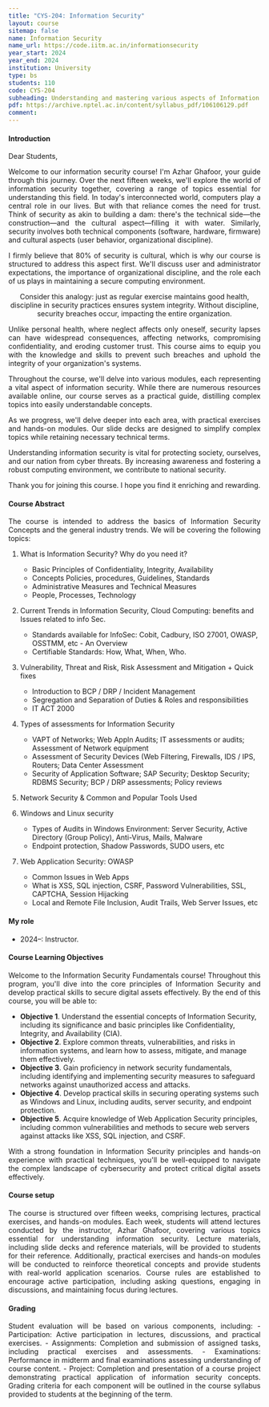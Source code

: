 ```yaml
---
title: "CYS-204: Information Security"
layout: course
sitemap: false
name: Information Security
name_url: https://code.iitm.ac.in/informationsecurity
year_start: 2024
year_end: 2024
institution: University
type: bs
students: 110
code: CYS-204
subheading: Understanding and mastering various aspects of Information security 
pdf: https://archive.nptel.ac.in/content/syllabus_pdf/106106129.pdf
comment: 
---
```

#### Introduction
<p align="justify">
Dear Students,
</p>

<p align="justify">
Welcome to our information security course! I'm Azhar Ghafoor, your guide through this journey. Over the next fifteen weeks, we'll explore the world of information security together, covering a range of topics essential for understanding this field.
In today's interconnected world, computers play a central role in our lives. But with that reliance comes the need for trust. Think of security as akin to building a dam: there's the technical side—the construction—and the cultural aspect—filling it with water. Similarly, security involves both technical components (software, hardware, firmware) and cultural aspects (user behavior, organizational discipline).</p>

<p align="justify">
I firmly believe that 80% of security is cultural, which is why our course is structured to address this aspect first. We'll discuss user and administrator expectations, the importance of organizational discipline, and the role each of us plays in maintaining a secure computing environment.</p>

<p align="center">
Consider this analogy: just as regular exercise maintains good health, discipline in security practices ensures system integrity. Without discipline, security breaches occur, impacting the entire organization.
</p>

<p align="justify">
Unlike personal health, where neglect affects only oneself, security lapses can have widespread consequences, affecting networks, compromising confidentiality, and eroding customer trust. This course aims to equip you with the knowledge and skills to prevent such breaches and uphold the integrity of your organization's systems.</p>

<p align="justify">
Throughout the course, we'll delve into various modules, each representing a vital aspect of information security. While there are numerous resources available online, our course serves as a practical guide, distilling complex topics into easily understandable concepts.</p>

<p align="justify">
As we progress, we'll delve deeper into each area, with practical exercises and hands-on modules. Our slide decks are designed to simplify complex topics while retaining necessary technical terms.</p>

<p align="justify">
Understanding information security is vital for protecting society, ourselves, and our nation from cyber threats. By increasing awareness and fostering a robust computing environment, we contribute to national security.</p>

<p align="justify">
Thank you for joining this course. I hope you find it enriching and rewarding.</p>


#### Course Abstract
<p align="justify">
The course is intended to address the basics of Information Security Concepts and the general industry trends. We will be covering the following topics: </p>


1. What is Information Security? Why do you need it?
   - Basic Principles of Confidentiality, Integrity, Availability
   - Concepts Policies, procedures, Guidelines, Standards
   - Administrative Measures and Technical Measures
   - People, Processes, Technology

2. Current Trends in Information Security, Cloud Computing: benefits and Issues related to info Sec.
   - Standards available for InfoSec: Cobit, Cadbury, ISO 27001, OWASP, OSSTMM, etc - An Overview
   - Certifiable Standards: How, What, When, Who.

3. Vulnerability, Threat and Risk, Risk Assessment and Mitigation + Quick fixes
   - Introduction to BCP / DRP / Incident Management
   - Segregation and Separation of Duties & Roles and responsibilities
   - IT ACT 2000

4. Types of assessments for Information Security
   - VAPT of Networks; Web Appln Audits; IT assessments or audits; Assessment of Network equipment
   - Assessment of Security Devices (Web Filtering, Firewalls, IDS / IPS, Routers; Data Center Assessment
   - Security of Application Software; SAP Security; Desktop Security; RDBMS Security; BCP / DRP assessments; Policy reviews

5. Network Security & Common and Popular Tools Used

6. Windows and Linux security
   - Types of Audits in Windows Environment: Server Security, Active Directory (Group Policy), Anti-Virus, Mails, Malware
   - Endpoint protection, Shadow Passwords, SUDO users, etc

7. Web Application Security: OWASP
   - Common Issues in Web Apps
   - What is XSS, SQL injection, CSRF, Password Vulnerabilities, SSL, CAPTCHA, Session Hijacking
   - Local and Remote File Inclusion, Audit Trails, Web Server Issues, etc

#### My role
- 2024–: Instructor.

#### Course Learning Objectives
<p align="justify">
Welcome to the Information Security Fundamentals course! Throughout this program, you'll dive into the core principles of Information Security and develop practical skills to secure digital assets effectively. By the end of this course, you will be able to:</p>

- **Objective 1**. Understand the essential concepts of Information Security, including its significance and basic principles like Confidentiality, Integrity, and Availability (CIA).
- **Objective 2**. Explore common threats, vulnerabilities, and risks in information systems, and learn how to assess, mitigate, and manage them effectively.
- **Objective 3**. Gain proficiency in network security fundamentals, including identifying and implementing security measures to safeguard networks against unauthorized access and attacks.
- **Objective 4**. Develop practical skills in securing operating systems such as Windows and Linux, including audits, server security, and endpoint protection.
- **Objective 5**. Acquire knowledge of Web Application Security principles, including common vulnerabilities and methods to secure web servers against attacks like XSS, SQL injection, and CSRF.
<p align="justify">
With a strong foundation in Information Security principles and hands-on experience with practical techniques, you'll be well-equipped to navigate the complex landscape of cybersecurity and protect critical digital assets effectively. </p>


#### Course setup
<p align="justify">
The course is structured over fifteen weeks, comprising lectures, practical exercises, and hands-on modules. Each week, students will attend lectures conducted by the instructor, Azhar Ghafoor, covering various topics essential for understanding information security. Lecture materials, including slide decks and reference materials, will be provided to students for their reference. Additionally, practical exercises and hands-on modules will be conducted to reinforce theoretical concepts and provide students with real-world application scenarios. Course rules are established to encourage active participation, including asking questions, engaging in discussions, and maintaining focus during lectures.  
</p>

#### Grading
<p align="justify">
Student evaluation will be based on various components, including:
- Participation: Active participation in lectures, discussions, and practical exercises.
- Assignments: Completion and submission of assigned tasks, including practical exercises and assessments.
- Examinations: Performance in midterm and final examinations assessing understanding of course content.
- Project: Completion and presentation of a course project demonstrating practical application of information security concepts.
Grading criteria for each component will be outlined in the course syllabus provided to students at the beginning of the term.
</p>
